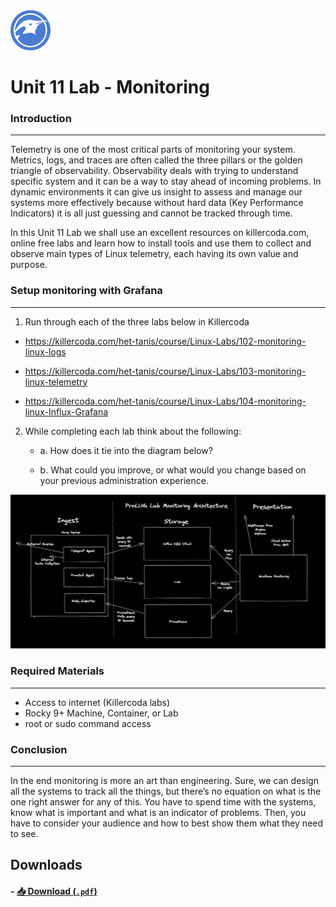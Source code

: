 <div class="flex-container">
        <img src="https://github.com/ProfessionalLinuxUsersGroup/img/blob/main/Assets/Logos/ProLUG_Round_Transparent_LOGO.png?raw=true" width="64" height="64"></img>
    <p>
        <h1>Unit 11 Lab - Monitoring</h1>
    </p>
</div>


### Introduction

---

Telemetry is one of the most critical parts of monitoring your system. Metrics, logs, and traces 
are often called the three pillars or the golden triangle of observability. Observability deals 
with trying to understand specific system and it can be a way to stay ahead of incoming problems. 
In dynamic environments it can give us insight to assess and manage our systems more effectively 
because without hard data (Key Performance Indicators) it is all just guessing and cannot be tracked
through time.

In this Unit 11 Lab we shall use an excellent resources on killercoda.com, online free labs and learn 
how to install tools and use them to collect and observe main types of Linux telemetry, 
each having its own value and purpose. 

### Setup monitoring with Grafana

---

1. Run through each of the three labs below in Killercoda

- https://killercoda.com/het-tanis/course/Linux-Labs/102-monitoring-linux-logs

-  https://killercoda.com/het-tanis/course/Linux-Labs/103-monitoring-linux-telemetry

- https://killercoda.com/het-tanis/course/Linux-Labs/104-monitoring-linux-Influx-Grafana

2. While completing each lab think about the following:
    
    - a. How does it tie into the diagram below?

    - b. What could you improve, or what would you change based on your previous administration experience.
    

![Lab Monitoring Diagram](https://github.com/ProfessionalLinuxUsersGroup/img/blob/main/Assets/Dia/lma.png)

### Required Materials

---

- Access to internet (Killercoda labs)
- Rocky 9+ Machine, Container, or Lab
- root or sudo command access

### Conclusion

---

In the end monitoring is more an art than engineering. Sure, we can design all the systems to track all
the things, but there’s no equation on what is the one right answer for any of this. You have to spend
time with the systems, know what is important and what is an indicator of problems. Then, you have to 
consider your audience and how to best show them what they need to see.



 
## Downloads
#### - <a href="./assets/downloads/u11/u11_lab.pdf" target="_blank" download>📥 Download (`.pdf`)</a>

